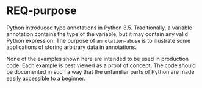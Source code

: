 # REQ-purpose
Python introduced type annotations in Python 3.5. Traditionally, a variable annotation contains the type of the variable, but it may contain any valid Python expression. The purpose of `annotation-abuse` is to illustrate some applications of storing arbitrary data in annotations.

None of the examples shown here are intended to be used in production code. Each example is best viewed as a proof of concept. The code should be documented in such a way that the unfamiliar parts of Python are made easily accessible to a beginner.